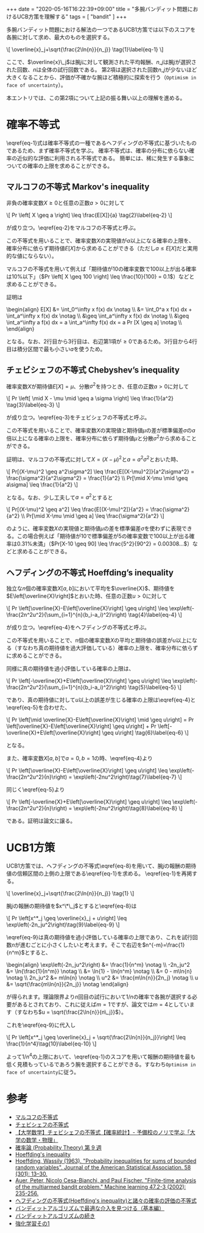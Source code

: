+++
date = "2020-05-16T16:22:39+09:00"
title = "多腕バンディット問題におけるUCB方策を理解する"
tags = [ "bandit" ]
+++

多腕バンディット問題における解法の一つであるUCB1方策では以下のスコアを各腕に対して求め、最大のものを選択する。

\\[
\overline{x}\_j+\sqrt{\frac{2\ln{n}}{n\_j}} \tag{1}\label{eq-1}
\\]

ここで、$\overline{x}\_j$は腕$j$に対して観測された平均報酬、$n\_j$は腕$j$が選択された回数、$n$は全体の試行回数である。
第2項は選択された回数$n\_j$が少ないほど大きくなることから、評価が不確かな腕ほど積極的に探索を行う（`Optimism in face of uncertainty`）。

本エントリでは、この第2項について上記の振る舞い以上の理解を進める。

# 確率不等式

\eqref{eq-1}式は確率不等式の一種であるヘフディングの不等式に基づいたものであるため、まず確率不等式を学ぶ。
確率不等式は、確率の分布に依らない確率の近似的な評価に利用される不等式である。
簡単には、稀に発生する事象についての確率の上限を求めることができる。

## マルコフの不等式 Markov's inequality

非負の確率変数$X\geq0$と任意の正数$a > 0$に対して

\\[
Pr \left[ X \geq a \right] \leq \frac{E[X]}{a} \tag{2}\label{eq-2}
\\]

が成り立つ。\eqref{eq-2}をマルコフの不等式と呼ぶ。

この不等式を用いることで、確率変数$X$の実現値が$a$以上になる確率の上限を、確率分布に依らず期待値$E[X]$から求めることができる（ただし$a \leq E[X]$だと実用的な値にならない）。

マルコフの不等式を用いて例えば「期待値が10の確率変数で100以上が出る確率は10%以下」（$Pr \left[ X \geq 100 \right] \leq \frac{10}{100} = 0.1$）などと求めることができる。

証明は

\begin{align}
E[X] &= \int\_0^\infty x f(x) dx \notag \\\\ &= \int\_0^a x f(x) dx + \int\_a^\infty x f(x) dx \notag \\\\ &\geq \int\_a^\infty x f(x) dx \notag \\\\ &\geq \int\_a^\infty a f(x) dx = a \int\_a^\infty f(x) dx = a Pr [X \geq a] \notag \\\\
\end{align}

となる。なお、2行目から3行目は、右辺第1項が$\geq 0$であるため。3行目から4行目は積分区間で最も小さい$a$を使うため。

## チェビシェフの不等式 Chebyshev’s inequality

確率変数$X$が期待値$E[X]=\mu$、分散$\sigma^2$を持つとき、任意の正数$a > 0$に対して

\\[
Pr \left[ \mid X - \mu \mid \geq a \sigma \right] \leq \frac{1}{a^2} \tag{3}\label{eq-3}
\\]

が成り立つ。\eqref{eq-3}をチェビシェフの不等式と呼ぶ。

この不等式を用いることで、確率変数$X$の実現値と期待値$\mu$の差が標準偏差$\sigma$の$a$倍以上になる確率の上限を、確率分布に依らず期待値$\mu$と分散$\sigma^2$から求めることができる。

証明は、マルコフの不等式に対して$X = (X-\mu)^2$と$a=a^2\sigma^2$とおいた時、

\\[
Pr[(X-\mu)^2 \geq a^2\sigma^2] \leq \frac{E[(X-\mu)^2]}{a^2\sigma^2} = \frac{\sigma^2}{a^2\sigma^2} = \frac{1}{a^2} \\\\ Pr[\mid X-\mu \mid \geq a\sigma] \leq \frac{1}{a^2}
\\]

となる。なお、少し工夫して$a=a^2$とすると

\\[
Pr[(X-\mu)^2 \geq a^2] \leq \frac{E[(X-\mu)^2]}{a^2} = \frac{\sigma^2}{a^2} \\\\ Pr[\mid X-\mu \mid \geq a] \leq \frac{\sigma^2}{a^2}
\\]

のように、確率変数$X$の実現値と期待値$\mu$の差を標準偏差$\sigma$を使わずに表現できる。この場合例えば「期待値が10で標準偏差が5の確率変数で100以上が出る確率は0.31%未満」（$Pr[X-10 \geq 90] \leq \frac{5^2}{90^2} = 0.00308...$）などと求めることができる。

## ヘフディングの不等式 Hoeffding’s inequality

独立な$n$個の確率変数$X[a,b]$において平均を$\overline{X}$、期待値を$E\left[\overline{X}\right]$とおいた時、任意の正数$u > 0$に対して

\\[
Pr \left[\overline{X}-E\left[\overline{X}\right] \geq u\right] \leq \exp\left(-\frac{2n^2u^2}{\sum\_{i=1}^{n}(b\_i-a\_i)^2}\right) \tag{4}\label{eq-4}
\\]

が成り立つ。\eqref{eq-4}をヘフディングの不等式と呼ぶ。

この不等式を用いることで、n個の確率変数$X$の平均と期待値の誤差が$u$以上になる（すなわち真の期待値を過大評価している）確率の上限を、確率分布に依らずに求めることができる。

同様に真の期待値を過小評価している確率の上限は、

\\[
Pr \left[-\overline{X}+E\left[\overline{X}\right] \geq u\right] \leq \exp\left(-\frac{2n^2u^2}{\sum\_{i=1}^{n}(b\_i-a\_i)^2}\right) \tag{5}\label{eq-5}
\\]

であり、真の期待値に対して$u$以上の誤差が生じる確率の上限は\eqref{eq-4}と\eqref{eq-5}を合わせた、

\\[
Pr \left[\mid \overline{X}-E\left[\overline{X}\right] \mid \geq u\right] = Pr \left[\overline{X}-E\left[\overline{X}\right] \geq u\right] + Pr \left[-\overline{X}+E\left[\overline{X}\right] \geq u\right] \tag{6}\label{eq-6}
\\]

となる。

また、確率変数$X[a,b]$で$a=0,b=1$の時、\eqref{eq-4}より

\\[
Pr \left[\overline{X}-E\left[\overline{X}\right] \geq u\right] \leq \exp\left(-\frac{2n^2u^2}{n}\right) = \exp\left(-2nu^2\right)\tag{7}\label{eq-7}
\\]

同じく\eqref{eq-5}より

\\[
Pr \left[-\overline{X}+E\left[\overline{X}\right] \geq u\right] \leq \exp\left(-\frac{2n^2u^2}{n}\right) = \exp\left(-2nu^2\right)\tag{8}\label{eq-8}
\\]

である。証明は論文に譲る。

# UCB1方策

UCB1方策では、ヘフディングの不等式\eqref{eq-8}を用いて、腕$j$の報酬の期待値の信頼区間の上側の上限である\eqref{eq-1}を求める。
\eqref{eq-1}を再掲する。

\\[
\overline{x}\_j+\sqrt{\frac{2\ln{n}}{n\_j}} \tag{1}
\\]

腕$j$の報酬の期待値を$x^\*\_j$とすると\eqref{eq-8}は

\\[
Pr \left[x^\*\_j \geq \overline{x}\_j + u\right] \leq \exp\left(-2n\_ju^2\right)\tag{9}\label{eq-9}
\\]

\eqref{eq-9}は真の期待値を過小評価している確率の上限であり、これを試行回数$n$が進むごとに小さくしたいと考えます。そこで右辺を$n^{-m}=\frac{1}{n^m}$とすると、

\begin{align}
\exp\left(-2n\_ju^2\right) &= \frac{1}{n^m} \notag \\\\ -2n\_ju^2 &= \ln{\frac{1}{n^m}} \notag \\\\ &= \ln{1} - \ln{n^m} \notag \\\\ &= 0 - m\ln{n} \notag \\\\ 2n\_ju^2 &= m\ln{n} \notag \\\\ u^2 &= \frac{m\ln{n}}{2n\_j} \notag \\\\ u &= \sqrt{\frac{m\ln{n}}{2n\_j}} \notag
\end{align}

が得られます。理論限界より$n$回目の試行において$1/n$の確率で各腕が選択する必要があるとされており、これに従えば$m=1$ですが、論文では$m=4$としています（すなわち$u = \sqrt{\frac{2\ln{n}}{n\_j}}$）。

これを\eqref{eq-9}に代入し

\\[
Pr \left[x^\*\_j \geq \overline{x}\_j + \sqrt{\frac{2\ln{n}}{n\_j}}\right] \leq \frac{1}{n^4}\tag{10}\label{eq-10}
\\]

よって$1/n^4$の上限において、\eqref{eq-1}のスコアを用いて報酬の期待値を最も低く見積もっているであろう腕を選択することができる。すなわち`Optimism in face of uncertainty`に従う。

# 参考

- [マルコフの不等式](https://ja.wikipedia.org/wiki/%E3%83%9E%E3%83%AB%E3%82%B3%E3%83%95%E3%81%AE%E4%B8%8D%E7%AD%89%E5%BC%8F)
- [チェビシェフの不等式](https://ja.wikipedia.org/wiki/%E3%83%81%E3%82%A7%E3%83%93%E3%82%B7%E3%82%A7%E3%83%95%E3%81%AE%E4%B8%8D%E7%AD%89%E5%BC%8F)
- [【大学数学】チェビシェフの不等式【確率統計】- 予備校のノリで学ぶ「大学の数学・物理」](https://www.youtube.com/watch?v=d-ugoDdXWrU)
- [確率論 (Probability Theory) 第 9 週](http://stat.inf.uec.ac.jp/lib/exe/fetch.php?media=prob:prob-9-note-and-quizes-20120614.pdf)
- [Hoeffding's inequality](https://en.wikipedia.org/wiki/Hoeffding%27s_inequality)
- [Hoeffding, Wassily (1963). "Probability inequalities for sums of bounded random variables". Journal of the American Statistical Association. 58 (301): 13–30.](http://repository.lib.ncsu.edu/bitstream/1840.4/2170/1/ISMS_1962_326.pdf)
- [Auer, Peter, Nicolo Cesa-Bianchi, and Paul Fischer. "Finite-time analysis of the multiarmed bandit problem." Machine learning 47.2-3 (2002): 235-256.](https://homes.di.unimi.it/~cesabian/Pubblicazioni/ml-02.pdf)
- [ヘフディングの不等式(Hoeffding's inequality)と諸々の確率の評価の不等式](https://ludu-vorton.hatenablog.com/entry/2019/06/06/073000)
- [バンディットアルゴリズムで最適な介入を見つける（基本編）](https://qiita.com/usaito/items/ad15394547bd5daf8937)
- [バンディットアルゴリズムの続き](https://research.miidas.jp/2020/02/%E3%83%90%E3%83%B3%E3%83%87%E3%82%A3%E3%83%83%E3%83%88%E3%82%A2%E3%83%AB%E3%82%B4%E3%83%AA%E3%82%BA%E3%83%A0%E3%81%AE%E7%B6%9A%E3%81%8D/)
- [強化学習その1](https://www.slideshare.net/nishio/1-70974083)
